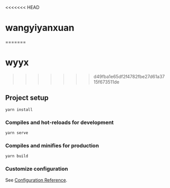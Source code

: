 <<<<<<< HEAD
# wangyiyanxuan
=======
# wyyx
>>>>>>> d49fba1e65df2f4782fbe27d61a3715f673511de

## Project setup
```
yarn install
```

### Compiles and hot-reloads for development
```
yarn serve
```

### Compiles and minifies for production
```
yarn build
```

### Customize configuration
See [Configuration Reference](https://cli.vuejs.org/config/).
